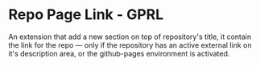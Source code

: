 # Repo Page Link - GPRL

An extension that add a new section on top of repository's title, it contain the link for the repo — only if the repository has an active external link on it's description area, or the github-pages environment is activated.